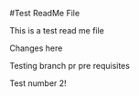 #Test ReadMe File

This is a test read me file

Changes here

Testing branch pr pre requisites

Test number 2!